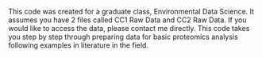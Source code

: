 This code was created for a graduate class, Environmental Data Science. It assumes you have 2 files called CC1 Raw Data and CC2 Raw Data. If you would like to access the data, please contact me directly. This code takes you step by step through preparing data for basic proteomics analysis following examples in literature in the field. 
